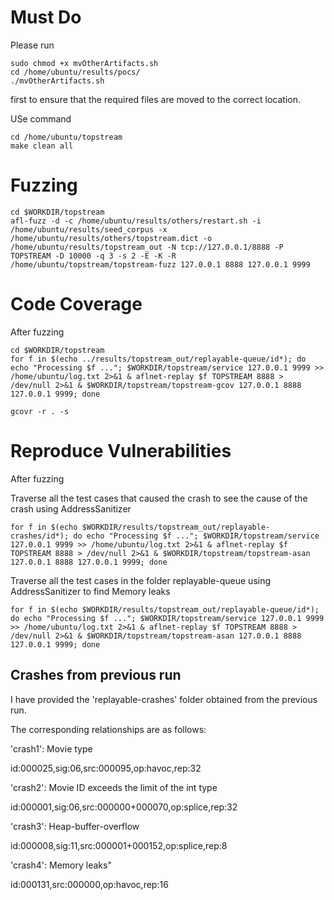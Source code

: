 # Must Do
Please run
```
sudo chmod +x mvOtherArtifacts.sh
cd /home/ubuntu/results/pocs/
./mvOtherArtifacts.sh
```
first to ensure that the required files are moved to the correct location.

USe command 
```
cd /home/ubuntu/topstream
make clean all
```

# Fuzzing
```
cd $WORKDIR/topstream
afl-fuzz -d -c /home/ubuntu/results/others/restart.sh -i /home/ubuntu/results/seed_corpus -x /home/ubuntu/results/others/topstream.dict -o /home/ubuntu/results/topstream_out -N tcp://127.0.0.1/8888 -P TOPSTREAM -D 10000 -q 3 -s 2 -E -K -R /home/ubuntu/topstream/topstream-fuzz 127.0.0.1 8888 127.0.0.1 9999
```

# Code Coverage
After fuzzing

```
cd $WORKDIR/topstream
for f in $(echo ../results/topstream_out/replayable-queue/id*); do echo "Processing $f ..."; $WORKDIR/topstream/service 127.0.0.1 9999 >> /home/ubuntu/log.txt 2>&1 & aflnet-replay $f TOPSTREAM 8888 > /dev/null 2>&1 & $WORKDIR/topstream/topstream-gcov 127.0.0.1 8888 127.0.0.1 9999; done
```
```
gcovr -r . -s
```


# Reproduce Vulnerabilities

After fuzzing

Traverse all the test cases that caused the crash to see the cause of the crash using AddressSanitizer
```
for f in $(echo $WORKDIR/results/topstream_out/replayable-crashes/id*); do echo "Processing $f ..."; $WORKDIR/topstream/service 127.0.0.1 9999 >> /home/ubuntu/log.txt 2>&1 & aflnet-replay $f TOPSTREAM 8888 > /dev/null 2>&1 & $WORKDIR/topstream/topstream-asan 127.0.0.1 8888 127.0.0.1 9999; done
```

Traverse all the test cases in the folder replayable-queue using AddressSanitizer to find Memory leaks
```
for f in $(echo $WORKDIR/results/topstream_out/replayable-queue/id*); do echo "Processing $f ..."; $WORKDIR/topstream/service 127.0.0.1 9999 >> /home/ubuntu/log.txt 2>&1 & aflnet-replay $f TOPSTREAM 8888 > /dev/null 2>&1 & $WORKDIR/topstream/topstream-asan 127.0.0.1 8888 127.0.0.1 9999; done
```

## Crashes from previous run
I have provided the 'replayable-crashes' folder obtained from the previous run. 

The corresponding relationships are as follows:

'crash1': Movie type

id:000025,sig:06,src:000095,op:havoc,rep:32

'crash2': Movie ID exceeds the limit of the int type

id:000001,sig:06,src:000000+000070,op:splice,rep:32

'crash3': Heap-buffer-overflow

id:000008,sig:11,src:000001+000152,op:splice,rep:8

'crash4': Memory leaks"

id:000131,src:000000,op:havoc,rep:16